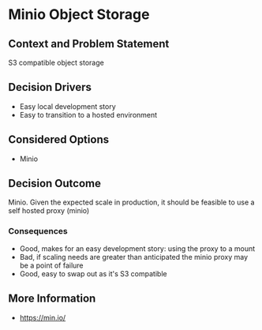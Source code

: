 # Minio Object Storage

## Context and Problem Statement

S3 compatible object storage

## Decision Drivers

* Easy local development story
* Easy to transition to a hosted environment

## Considered Options

* Minio

## Decision Outcome

Minio. Given the expected scale in production, it should be feasible to use a self hosted proxy (minio)

### Consequences

* Good, makes for an easy development story: using the proxy to a mount
* Bad, if scaling needs are greater than anticipated the minio proxy may be a point of failure
* Good, easy to swap out as it's S3 compatible

## More Information

* https://min.io/